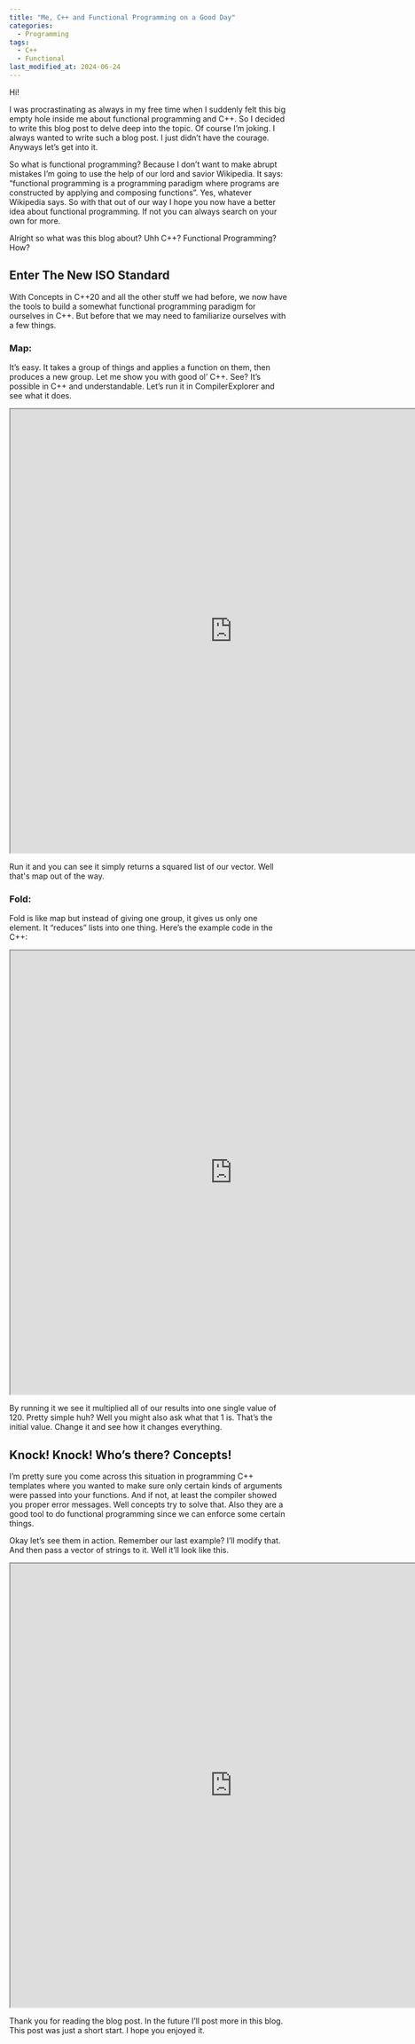 ```yaml
---
title: "Me, C++ and Functional Programming on a Good Day"
categories:
  - Programming
tags:
  - C++
  - Functional
last_modified_at: 2024-06-24
---
```


Hi!


I was procrastinating as always in my free time when I suddenly felt this big empty hole inside me about functional programming and C++. So I decided to write this blog post to delve deep into the topic. Of course I’m joking. I always wanted to write such a blog post. I just didn’t have the courage. Anyways let’s get into it.


So what is functional programming? Because I don’t want to make abrupt mistakes I’m going to use the help of our lord and savior Wikipedia. It says: “functional programming is a programming paradigm where programs are constructed by applying and composing functions”. Yes, whatever Wikipedia says. So with that out of our way I hope you now have a better idea about functional programming. If not you can always search on your own for more.

Alright so what was this blog about? Uhh C++? Functional Programming? How?


## Enter The New ISO Standard

 
With Concepts in C++20 and all the other stuff we had before, we now have the tools to build a somewhat functional programming paradigm for ourselves in C++. But before that we may need to familiarize ourselves with a few things.

### Map:

It’s easy. It takes a group of things and applies a function on them, then produces a new group. Let me show you with good ol’ C++. See? It’s possible in C++ and understandable. Let’s run it in CompilerExplorer and see what it does. 


<iframe width="800px" height="800px" src="https://godbolt.org/e?readOnly=true&hideEditorToolbars=true#g:!((g:!((g:!((h:codeEditor,i:(filename:'1',fontScale:14,fontUsePx:'0',j:1,lang:c%2B%2B,selection:(endColumn:59,endLineNumber:7,positionColumn:1,positionLineNumber:6,selectionStartColumn:59,selectionStartLineNumber:7,startColumn:1,startLineNumber:6),source:'%23include+%3Calgorithm%3E%0A%23include+%3Ciostream%3E%0A%23include+%3Cvector%3E%0A%0Avoid+square(std::vector%3Cint%3E%26+num)+%7B%0A++++auto+x+%3D+std::transform(num.begin(),+num.end(),+num.begin(),%0A++++++++++++++++++++++++++++%5B%5D(int%26+x)+%7B+return+x+*+x%3B+%7D)%3B%0A%0A++++std::for_each(num.begin(),+num.end(),%0A++++++++++++++++++%5B%5D(const+auto%26+elem)+%7B+std::cout+%3C%3C+elem+%3C%3C+%22+%22%3B+%7D)%3B%0A%7D%0A%0Aauto+main()+-%3E+int+%7B%0A++++std::vector%3Cint%3E+vec_nums+%3D+%7B1,+2,+3,+4,+5%7D%3B%0A++++%0A++++square(vec_nums)%3B%0A%0A++++return+0%3B%0A%7D'),l:'5',n:'1',o:'C%2B%2B+source+%231',t:'0')),k:100,l:'4',m:61.6600790513834,n:'0',o:'',s:0,t:'0'),(g:!((h:executor,i:(argsPanelShown:'1',compilationPanelShown:'0',compiler:g141,compilerName:'',compilerOutShown:'0',execArgs:'',execStdin:'',fontScale:14,fontUsePx:'0',j:1,lang:c%2B%2B,libs:!(),options:'',source:1,stdinPanelShown:'1',wrap:'1'),l:'5',n:'0',o:'Executor+x86-64+gcc+14.1+(C%2B%2B,+Editor+%231)',t:'0')),header:(),l:'4',m:38.3399209486166,n:'0',o:'',s:0,t:'0')),l:'3',n:'0',o:'',t:'0')),version:4"></iframe>

Run it and you can see it simply returns a squared list of our vector. Well that's map out of the way.

### Fold:

Fold is like map but instead of giving one group, it gives us only one element. It “reduces” lists into one thing. Here’s the example code in the C++:

 
<iframe width="800px" height="800px" src="https://godbolt.org/e?readOnly=true&hideEditorToolbars=true#g:!((g:!((g:!((h:codeEditor,i:(filename:'1',fontScale:14,fontUsePx:'0',j:1,lang:c%2B%2B,selection:(endColumn:59,endLineNumber:8,positionColumn:59,positionLineNumber:8,selectionStartColumn:59,selectionStartLineNumber:8,startColumn:59,startLineNumber:8),source:'%23include+%3Calgorithm%3E%0A%23include+%3Cfunctional%3E%0A%23include+%3Ciostream%3E%0A%23include+%3Cnumeric%3E%0A%23include+%3Cvector%3E%0A%0Avoid+square(std::vector%3Cint%3E%26+num)+%7B%0A++++std::cout+%3C%3C+std::accumulate(num.begin(),+num.end(),+1,+std::multiplies%3Cint%3E())%3B%0A%7D%0A%0Aauto+main()+-%3E+int+%7B%0A++++std::vector%3Cint%3E+vec_nums+%3D+%7B1,+2,+3,+4,+5%7D%3B%0A%0A++++square(vec_nums)%3B%0A%0A++++return+0%3B%0A%7D'),l:'5',n:'1',o:'C%2B%2B+source+%231',t:'0')),k:100,l:'4',m:61.6600790513834,n:'0',o:'',s:0,t:'0'),(g:!((h:executor,i:(argsPanelShown:'1',compilationPanelShown:'0',compiler:g141,compilerName:'',compilerOutShown:'0',execArgs:'',execStdin:'',fontScale:14,fontUsePx:'0',j:1,lang:c%2B%2B,libs:!(),options:'',source:1,stdinPanelShown:'1',wrap:'1'),l:'5',n:'0',o:'Executor+x86-64+gcc+14.1+(C%2B%2B,+Editor+%231)',t:'0')),header:(),l:'4',m:38.3399209486166,n:'0',o:'',s:0,t:'0')),l:'3',n:'0',o:'',t:'0')),version:4"></iframe>


By running it we see it multiplied all of our results into one single value of 120. Pretty simple huh?
Well you might also ask what that 1 is. That’s the initial value. Change it and see how it changes everything.


## Knock! Knock! Who’s there? Concepts!
	
I’m pretty sure you come across this situation in programming C++ templates where you wanted to make sure only certain kinds of arguments were passed into your functions. And if not, at least the compiler showed you proper error messages. Well concepts try to solve that. Also they are a good tool to do functional programming since we can enforce some certain things.

Okay let’s see them in action. Remember our last example? I’ll modify that. And then pass a vector of strings to it. Well it’ll look like this.


<iframe width="800px" height="800px" src="https://godbolt.org/e?readOnly=true&hideEditorToolbars=true#g:!((g:!((g:!((h:codeEditor,i:(filename:'1',fontScale:14,fontUsePx:'0',j:1,lang:c%2B%2B,selection:(endColumn:14,endLineNumber:19,positionColumn:14,positionLineNumber:19,selectionStartColumn:14,selectionStartLineNumber:19,startColumn:14,startLineNumber:19),source:'%23include+%3Calgorithm%3E%0A%23include+%3Cfunctional%3E%0A%23include+%3Ciostream%3E%0A%23include+%3Cnumeric%3E%0A%23include+%3Cvector%3E%0A%23include+%3Cconcepts%3E%0A%0Atemplate+%3Ctypename+T%3E%0Arequires+std::integral%3CT%3E%0Aauto+square(const+std::vector%3CT%3E%26+num)+%7B%0A++++auto+x+%3D+std::cout+%3C%3C+std::accumulate(num.begin(),+num.end(),+1,+std::multiplies%3Cint%3E())%3B%0A%7D%0A%0Aauto+main()+-%3E+int+%7B%0A++++std::vector%3Cstd::string_view%3E+vec_nums+%3D+%7B%22hello%22,+%22hi%22,+%22bye%22,+%22ciao%22%7D%3B%0A%0A++++square(vec_nums)%3B%0A%0A++++return+0%3B%0A%7D'),l:'5',n:'1',o:'C%2B%2B+source+%231',t:'0')),k:100,l:'4',m:61.6600790513834,n:'0',o:'',s:0,t:'0'),(g:!((h:executor,i:(argsPanelShown:'1',compilationPanelShown:'0',compiler:clang1810,compilerName:'',compilerOutShown:'0',execArgs:'',execStdin:'',fontScale:14,fontUsePx:'0',j:1,lang:c%2B%2B,libs:!(),options:'-std%3Dc%2B%2B23',overrides:!(),runtimeTools:!(),source:1,stdinPanelShown:'1',wrap:'1'),l:'5',n:'0',o:'Executor+x86-64+clang+18.1.0+(C%2B%2B,+Editor+%231)',t:'0')),header:(),l:'4',m:38.3399209486166,n:'0',o:'',s:0,t:'0')),l:'3',n:'0',o:'',t:'0')),version:4"></iframe>


Thank you for reading the blog post. In the future I’ll post more in this blog. This post was just a short start. I hope you enjoyed it.
